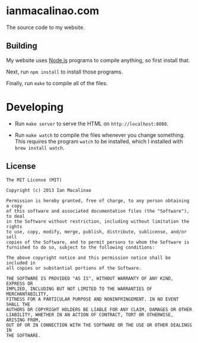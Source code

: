 # ianmacalinao.com

The source code to my website.

## Building

My website uses [Node.js](http://nodejs.org) programs to compile anything, so first install that.

Next, run `npm install` to install those programs.

Finally, run `make` to compile all of the files.

# Developing

* Run `make server` to serve the HTML on `http://localhost:8080`.

* Run `make watch` to compile the files whenever you change something. This requires the program `watch` to be installed, which I installed with `brew install watch`.

## License

```
The MIT License (MIT)

Copyright (c) 2013 Ian Macalinao

Permission is hereby granted, free of charge, to any person obtaining a copy
of this software and associated documentation files (the "Software"), to deal
in the Software without restriction, including without limitation the rights
to use, copy, modify, merge, publish, distribute, sublicense, and/or sell
copies of the Software, and to permit persons to whom the Software is
furnished to do so, subject to the following conditions:

The above copyright notice and this permission notice shall be included in
all copies or substantial portions of the Software.

THE SOFTWARE IS PROVIDED "AS IS", WITHOUT WARRANTY OF ANY KIND, EXPRESS OR
IMPLIED, INCLUDING BUT NOT LIMITED TO THE WARRANTIES OF MERCHANTABILITY,
FITNESS FOR A PARTICULAR PURPOSE AND NONINFRINGEMENT. IN NO EVENT SHALL THE
AUTHORS OR COPYRIGHT HOLDERS BE LIABLE FOR ANY CLAIM, DAMAGES OR OTHER
LIABILITY, WHETHER IN AN ACTION OF CONTRACT, TORT OR OTHERWISE, ARISING FROM,
OUT OF OR IN CONNECTION WITH THE SOFTWARE OR THE USE OR OTHER DEALINGS IN
THE SOFTWARE.
```
